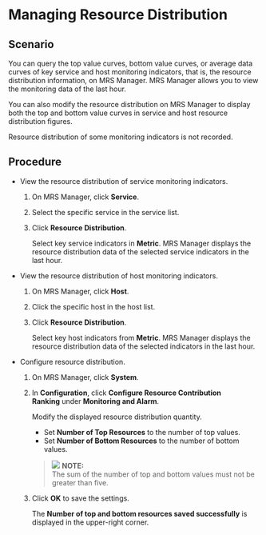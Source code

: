 # Managing Resource Distribution<a name="EN-US_TOPIC_0125375394"></a>

## Scenario<a name="section35449204153239"></a>

You can query the top value curves, bottom value curves, or average data curves of key service and host monitoring indicators, that is, the resource distribution information, on MRS Manager. MRS Manager allows you to view the monitoring data of the last hour.

You can also modify the resource distribution on MRS Manager to display both the top and bottom value curves in service and host resource distribution figures.

Resource distribution of some monitoring indicators is not recorded.

## Procedure<a name="section37360238153324"></a>

-   View the resource distribution of service monitoring indicators.
    1.  On MRS Manager, click  **Service**.
    2.  Select the specific service in the service list.
    3.  Click  **Resource Distribution**.

        Select key service indicators in  **Metric**. MRS Manager displays the resource distribution data of the selected service indicators in the last hour.


-   View the resource distribution of host monitoring indicators.
    1.  On MRS Manager, click  **Host**.
    2.  Click the specific host in the host list.
    3.  Click  **Resource Distribution**.

        Select key host indicators from  **Metric**. MRS Manager displays the resource distribution data of the selected indicators in the last hour.


-   Configure resource distribution.
    1.  On MRS Manager, click  **System**.
    2.  In  **Configuration**, click **Configure Resource Contribution Ranking** under **Monitoring and Alarm**.

        Modify the displayed resource distribution quantity.

        -   Set  **Number of Top Resources**  to the number of top values.
        -   Set  **Number of Bottom Resources**  to the number of bottom values.

        >![](/images/icon-note.gif) **NOTE:**   
        >The sum of the number of top and bottom values must not be greater than five.  

    3.  Click  **OK**  to save the settings.

        The  **Number of top and bottom resources saved successfully**  is displayed in the upper-right corner.



